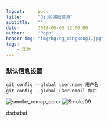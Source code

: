 ```yaml
---
layout:     post
title:      "Git的基础使用"
subtitle:   ""
date:       2018-05-06 12:00:00
author:     "Popo"
header-img: "img/bg/bg_xingkong1.jpg"
tags:
    - 工作
---
```



### 默认信息设置
```
git config --global user.name 用户名
git config --global user.email 邮件
```



![smoke_remap_color](http://candycat1992.github.io/img/in-post/2017-07-14-particle-material/smoke_remap_color.png)
![Smoke09](https://data.simonschreibt.de/gat056/update4/Smoke09.gif)

dsdsdsd